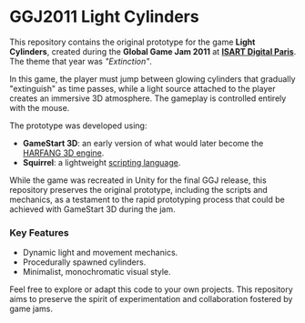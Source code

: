 # GGJ2011 Light Cylinders

This repository contains the original prototype for the game **Light Cylinders**, created during the **Global Game Jam 2011** at **[ISART Digital Paris](https://www.isart.fr/)**. The theme that year was *"Extinction"*. 

In this game, the player must jump between glowing cylinders that gradually "extinguish" as time passes, while a light source attached to the player creates an immersive 3D atmosphere. The gameplay is controlled entirely with the mouse.

The prototype was developed using:
- **GameStart 3D**: an early version of what would later become the [HARFANG 3D engine](https://github.com/harfang3d/harfang3d).
- **Squirrel**: a lightweight [scripting language](https://github.com/albertodemichelis/squirrel).

While the game was recreated in Unity for the final GGJ release, this repository preserves the original prototype, including the scripts and mechanics, as a testament to the rapid prototyping process that could be achieved with GameStart 3D during the jam.

### Key Features
- Dynamic light and movement mechanics.
- Procedurally spawned cylinders.
- Minimalist, monochromatic visual style.

Feel free to explore or adapt this code to your own projects. This repository aims to preserve the spirit of experimentation and collaboration fostered by game jams.
